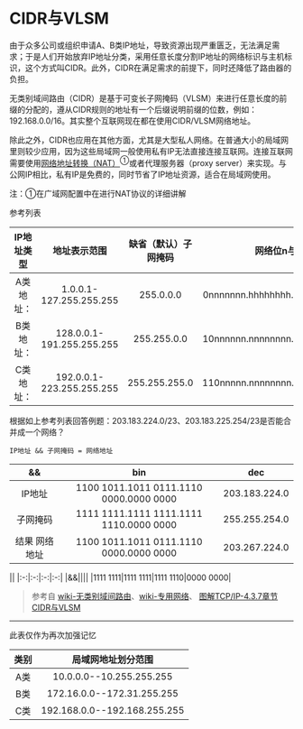 # CIDR与VLSM

由于众多公司或组织申请A、B类IP地址，导致资源出现严重匮乏，无法满足需求；于是人们开始放弃IP地址分类，采用任意长度分割IP地址的网络标识与主机标识，这个方式叫CIDR。此外，CIDR在满足需求的前提下，同时还降低了路由器的负担。

无类别域间路由（CIDR）是基于可变长子网掩码（VLSM）来进行任意长度的前缀的分配的，遵从CIDR规则的地址有一个后缀说明前缀的位数，例如：192.168.0.0/16。其实整个互联网现在都在使用CIDR/VLSM网络地址。

除此之外，CIDR也应用在其他方面，尤其是大型私人网络。在普通大小的局域网里则较少应用，因为这些局域网一般使用私有IP无法直接连接互联网。连接互联网需要使用<ins>网络地址转换（NAT）</ins><sup>①</sup>或者代理服务器（proxy server）来实现。与公网IP相比，私有IP是免费的，同时节省了IP地址资源，适合在局域网使用。

注：①在广域网配置中在进行NAT协议的详细讲解

参考列表

|IP地址类型|地址表示范围|缺省（默认）子网掩码|网络位n与主机位h
|:-:|:-:|:-:|:-:|
|A类地址：|1.0.0.1-127.255.255.255|255.0.0.0|0nnnnnnn.hhhhhhhh.hhhhhhhh.hhhhhhhh
|B类地址：|128.0.0.1-191.255.255.255|255.255.0.0|10nnnnnn.nnnnnnnn.hhhhhhhh.hhhhhhhh
|C类地址：|192.0.0.1-223.255.255.255|255.255.255.0|110nnnnn.nnnnnnnn.nnnnnnnn.hhhhhhhh

根据如上参考列表回答例题：203.183.224.0/23、203.183.225.254/23是否能合并成一个网络？

`IP地址 && 子网掩码 = 网络地址`

|&&|bin|dec|
|:-:|:-:|:-:|
|IP地址|1100 1011‬.1011 0111‬.‭1110 0000‬.0000 0000|203.183.224.0
|子网掩码|1111 1111.1111 1111.1111 1110.0000 0000|255.255.254.0
|结果 网络地址|1100 1011.1011 0111.1110 0000.0000 0000|203.267.224.0


|‭|
|:-:|:-:|:-:|:-:|
|&&||||
|1111 1111|1111 1111|1111 1110|0000 0000|




> 参考自 [wiki-无类别域间路由](https://zh.wikipedia.org/zh-cn/无类别域间路由)、[wiki-专用网络](https://zh.wikipedia.org/wiki/%E4%B8%93%E7%94%A8%E7%BD%91%E7%BB%9C)、 [图解TCP/IP-4.3.7章节CIDR与VLSM](https://pan.ccie.lol:44944/file/PDF/%E5%9B%BE%E8%A7%A3TCP_IP_%E7%AC%AC5%E7%89%88.pdf)

---
此表仅作为再次加强记忆

|类别|局域网地址划分范围|
|:-:|:-:|
|A类 |10.0.0.0--10.255.255.255
|B类 |172.16.0.0--172.31.255.255
|C类 |192.168.0.0--192.168.255.255




